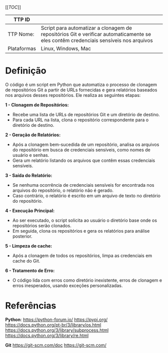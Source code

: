 [[_TOC_]]

| TTP ID |  |
|--|--|
| TTP Nome: | Script para automatizar a clonagem de repositórios Git e verificar automaticamente se eles contêm credenciais sensíveis nos arquivos |
| Plataformas | Linux, Windows, Mac |



# **Definição**
O código é um script em Python que automatiza o processo de clonagem de repositórios Git a partir de URLs fornecidas e gera relatórios baseados nos arquivos desses repositórios. Ele realiza as seguintes etapas:

**1 - Clonagem de Repositórios:**
- Recebe uma lista de URLs de repositórios Git e um diretório de destino.
- Para cada URL na lista, clona o repositório correspondente para o diretório de destino.

**2 - Geração de Relatórios:**
- Após a clonagem bem-sucedida de um repositório, analisa os arquivos do repositório em busca de credenciais sensíveis, como nomes de usuário e senhas.
- Gera um relatório listando os arquivos que contêm essas credenciais sensíveis.

**3 - Saída do Relatório:**
- Se nenhuma ocorrência de credenciais sensíveis for encontrada nos arquivos do repositório, o relatório não é gerado.
- Caso contrário, o relatório é escrito em um arquivo de texto no diretório do repositório.

**4 - Execução Principal:**
- Ao ser executado, o script solicita ao usuário o diretório base onde os repositórios serão clonados.
- Em seguida, clona os repositórios e gera os relatórios para análise posterior.

**5 - Limpeza de cache:**
- Após a clonagem de todos os repositórios, limpa as credenciais em cache do Git.

**6 - Tratamento de Erro:**
- O código lida com erros como diretório inexistente, erros de clonagem e erros inesperados, usando exceções personalizadas.

# **Referências**
**Python**: 
https://python-forum.io/
https://pypi.org/
https://docs.python.org/pt-br/3/library/os.html
https://docs.python.org/3/library/subprocess.html
https://docs.python.org/3/library/re.html

**Git**
https://git-scm.com/doc
https://git-scm.com/
